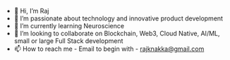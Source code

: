 - 👋 Hi, I’m Raj
- 👀 I’m passionate about technology and innovative product development
- 🌱 I’m currently learning Neuroscience
- 💞️ I’m looking to collaborate on Blockchain, Web3, Cloud Native, AI/ML, small or large Full Stack development
- 📫 How to reach me - Email to begin with - rajknakka@gmail.com

<!---
tenkara/tenkara is a ✨ special ✨ repository because its `README.md` (this file) appears on your GitHub profile.
You can click the Preview link to take a look at your changes.
--->
